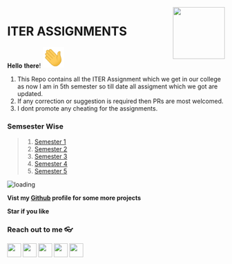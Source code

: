 <img src="https://www.pikpng.com/pngl/b/163-1630185_s-o-a-university-siksha-o-anusandhan-university.png" align="right" width="120" height="120"/>

# ITER ASSIGNMENTS
𝐇𝐞𝐥𝐥𝐨 𝐭𝐡𝐞𝐫𝐞! <img src="https://raw.githubusercontent.com/ABSphreak/ABSphreak/master/gifs/Hi.gif" width="50px">
<ol>
  <li>This Repo contains all the ITER Assignment which we get in our college as now I am in 5th semester so till date all assigment which we got are updated.</li>
  <li>If any correction or suggestion is required then PRs are most welcomed.</li>
  <li>I dont promote any cheating for the assignments.</li>
</ol>

### Semsester Wise
> 1. [Semester 1](https://github.com/RiturajGupta21/ITER-ASSIGNMENTS/tree/master/Sem-1)
> 2. [Semester 2](https://github.com/RiturajGupta21/ITER-ASSIGNMENTS/tree/master/Sem-2)
> 3. [Semester 3](https://github.com/RiturajGupta21/ITER-ASSIGNMENTS/tree/master/Sem-3)
> 4. [Semester 4](https://github.com/RiturajGupta21/ITER-ASSIGNMENTS/tree/master/Sem-4)
> 5. [Semester 5](https://github.com/RiturajGupta21/ITER-ASSIGNMENTS/tree/master/Sem-5)

![loading](https://github.githubassets.com/images/spinners/octocat-spinner-64.gif)

<b>Vist my <a href="https://github.com/riturajgupta21">Github</a> profile for some more projects</b>

<b>Star if you like</b>

### Reach out to me 👓
<a href="https://www.linkedin.com/in/rituraj-gupta-222334192"><img src="https://i.ibb.co/Kx2GSrT/linkedin.png" width="32px" height="32px"></a>
<a href="https://github.com/riturajgupta21"><img src="https://cdn.iconscout.com/icon/free/png-256/github-108-438008.png" width="32px" height="32px"></a>
<a href="https://twitter.com/guptarituraj01"><img src="https://i.ibb.co/kmgQVyW/twitter.png" width="32px" height="32px"></a>
<a href="https://www.instagram.com/_rituraj10_/"><img src="https://f0.pngfuel.com/png/605/658/black-and-white-instagram-logo-logo-black-and-white-instagram-logo-png-clip-art-thumbnail.png" width="32px" height="32px"></a> 
<a href="https://www.facebook.com/rituraj2110"><img src="https://i.ibb.co/zmYNW4p/facebook.png" width="32px" height="32px"></a>
